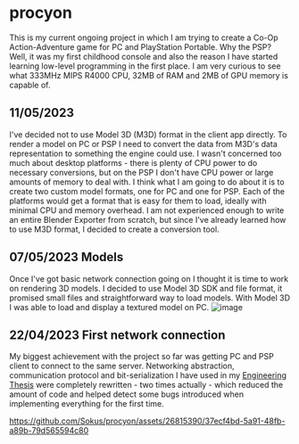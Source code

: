 # procyon
This is my current ongoing project in which I am trying to create a Co-Op Action-Adventure game for PC and PlayStation Portable.
Why the PSP? Well, it was my first childhood console and also the reason I have started learning low-level programming in the first place.
I am very curious to see what 333MHz MIPS R4000 CPU, 32MB of RAM and 2MB of GPU memory is capable of.

## 11/05/2023
I've decided not to use Model 3D (M3D) format in the client app directly. To render a model on PC or PSP I need to convert the data from
M3D's data representation to something the engine could use. I wasn't concerned too much about desktop platforms - there is plenty of CPU
power to do necessary conversions, but on the PSP I don't have CPU power or large amounts of memory to deal with. I think what I am going
to do about it is to create two custom model formats, one for PC and one for PSP. Each of the platforms would get a format that is easy for
them to load, ideally with minimal CPU and memory overhead. I am not experienced enough to write an entire Blender Exporter from scratch,
but since I've already learned how to use M3D format, I decided to create a conversion tool.

## 07/05/2023 Models
Once I've got basic network connection going on I thought it is time to work on rendering 3D models. I decided to use Model 3D SDK and
file format, it promised small files and straightforward way to load models. With Model 3D I was able to load and display a textured model on PC.
![image](https://github.com/Sokus/procyon/assets/26815390/c1a24a6d-d0a3-4364-b84a-dd0b3177396f)

## 22/04/2023 First network connection
My biggest achievement with the project so far was getting PC and PSP client to connect to the same server. Networking abstraction, communication
protocol and bit-serialization I have used in my [Engineering Thesis](https://github.com/Sokus/engineering-thesis) were completely rewritten - two times actually - which reduced the amount of
code and helped detect some bugs introduced when implementing everything for the first time.

https://github.com/Sokus/procyon/assets/26815390/37ecf4bd-5a91-48fb-a89b-79d565594c80

